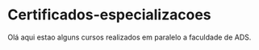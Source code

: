 # Certificados-especializacoes
Olá aqui estao alguns cursos realizados em paralelo a faculdade de ADS.
